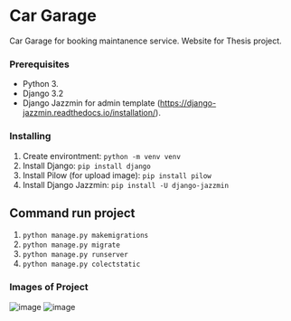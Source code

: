 # Car Garage

Car Garage for booking maintanence service. Website for Thesis project.

### Prerequisites

- Python 3.
- Django 3.2
- Django Jazzmin for admin template (https://django-jazzmin.readthedocs.io/installation/).

### Installing

1. Create environtment: `python -m venv venv`
2. Install Django: `pip install django`
3. Install Pilow (for upload image): `pip install pilow`
4. Install Django Jazzmin: `pip install -U django-jazzmin`

## Command run project

1. `python manage.py makemigrations`
2. `python manage.py migrate`
3. `python manage.py runserver`
4. `python manage.py colectstatic`

### Images of Project

![image](https://user-images.githubusercontent.com/58679620/188282961-1e6ec746-653e-4ba7-a1f7-048b3a72744c.png)
![image](https://user-images.githubusercontent.com/58679620/188282965-e43e8949-0b0a-47af-b61b-7e7d563164df.png)
